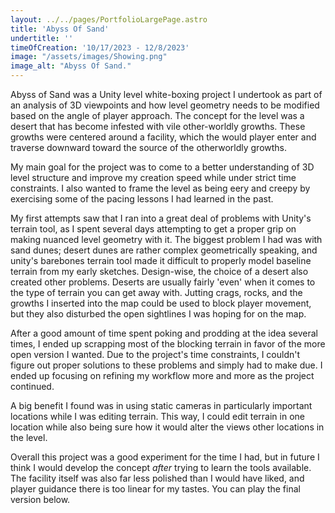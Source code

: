 ```yaml
---
layout: ../../pages/PortfolioLargePage.astro
title: 'Abyss Of Sand'
undertitle: ''
timeOfCreation: '10/17/2023 - 12/8/2023'
image: "/assets/images/Showing.png"
image_alt: "Abyss Of Sand."
---
```


Abyss of Sand was a Unity level white-boxing project I undertook as part of an analysis of 3D viewpoints and how level geometry needs to be modified based on the angle of player approach. The concept for the level was a desert that has become infested with vile other-worldly growths. These growths were centered around a facility, which the would player enter and traverse downward toward the source of the otherworldly growths. 

My main goal for the project was to come to a better understanding of 3D level structure and improve my creation speed while under strict time constraints. I also wanted to frame the level as being eery and creepy by exercising some of the pacing lessons I had learned in the past.

My first attempts saw that I ran into a great deal of problems with Unity's terrain tool, as I spent several days attempting to get a proper grip on making nuanced level geometry with it. The biggest problem I had was with sand dunes; desert dunes are rather complex geometrically speaking, and unity's barebones terrain tool made it difficult to properly model baseline terrain from my early sketches. Design-wise, the choice of a desert also created other problems. Deserts are usually fairly 'even' when it comes to the type of terrain you can get away with. Jutting crags, rocks, and the growths I inserted into the map could be used to block player movement, but they also disturbed the open sightlines I was hoping for on the map. 

After a good amount of time spent poking and prodding at the idea several times, I ended up scrapping most of the blocking terrain in favor of the more open version I wanted. Due to the project's time constraints, I couldn't figure out proper solutions to these problems and simply had to make due. I ended up focusing on refining my workflow more and more as the project continued. 

A big benefit I found was in using static cameras in particularly important locations while I was editing terrain. This way, I could edit terrain in one location while also being sure how it would alter the views other locations in the level.

Overall this project was a good experiment for the time I had, but in future I think I would develop the concept *after* trying to learn the tools available. The facility itself was also far less polished than I would have liked, and player guidance there is too linear for my tastes. You can play the final version below.